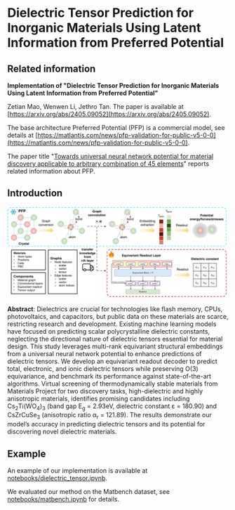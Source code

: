 # Dielectric Tensor Prediction for Inorganic Materials Using Latent Information from Preferred Potential


## Related information
**Implementation of "Dielectric Tensor Prediction for Inorganic Materials Using Latent Information from Preferred Potential"**

Zetian Mao, Wenwen Li, Jethro Tan. The paper is available at [https://arxiv.org/abs/2405.09052](https://arxiv.org/abs/2405.09052).

The base architecture Preferred Potential (PFP) is a commercial model, see details at [https://matlantis.com/news/pfp-validation-for-public-v5-0-0](https://matlantis.com/news/pfp-validation-for-public-v5-0-0).

The paper title "[Towards universal neural network potential for material discovery applicable to arbitrary combination of 45 elements](https://doi-org.utokyo.idm.oclc.org/10.1038/s41467-022-30687-9)" reports related information about PFP.

## Introduction

![overview](/imgs/overview.png)

**Abstract**: 
Dielectrics are crucial for technologies like flash memory, CPUs, photovoltaics, and capacitors, but public data on these materials are scarce, restricting research and development. Existing machine learning models have focused on predicting scalar polycrystalline dielectric constants, neglecting the directional nature of dielectric tensors essential for material design. This study leverages multi-rank equivariant structural embeddings from a universal neural network potential to enhance predictions of dielectric tensors. We develop an equivariant readout decoder to predict total, electronic, and ionic dielectric tensors while preserving O(3) equivariance, and benchmark its performance against state-of-the-art algorithms. Virtual screening of thermodynamically stable materials from Materials Project for two discovery tasks, high-dielectric and highly anisotropic materials, identifies promising candidates including Cs<sub>2</sub>Ti(WO<sub>4</sub>)<sub>3</sub> (band gap E<sub>g</sub> = 2.93eV, dielectric constant ε = 180.90) and CsZrCuSe<sub>3</sub> (anisotropic ratio α<sub>r</sub> = 121.89). The results demonstrate our model’s accuracy in predicting dielectric tensors and its potential for discovering novel dielectric materials.

## Example

An example of our implementation is available at [notebooks/dielectric_tensor.ipynb](notebooks/dielectric_tensor.ipynb).

We evaluated our method on the Matbench dataset, see [notebooks/matbench.ipynb](notebooks/matbench.ipynb) for details.
